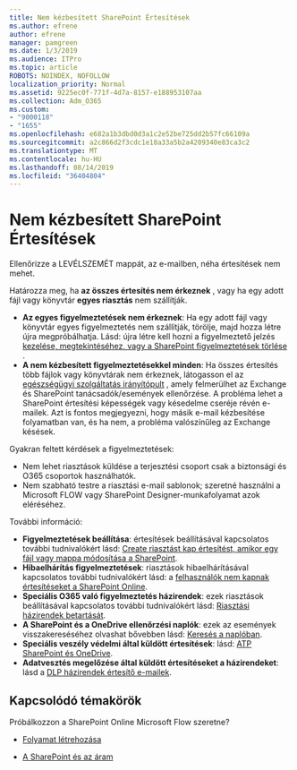 ```yaml
---
title: Nem kézbesített SharePoint Értesítések
ms.author: efrene
author: efrene
manager: pamgreen
ms.date: 1/3/2019
ms.audience: ITPro
ms.topic: article
ROBOTS: NOINDEX, NOFOLLOW
localization_priority: Normal
ms.assetid: 9225ec0f-771f-4d7a-8157-e188953107aa
ms.collection: Adm_O365
ms.custom:
- "9000118"
- "1655"
ms.openlocfilehash: e682a1b3dbd0d3a1c2e52be725dd2b57fc66109a
ms.sourcegitcommit: a2c866d2f3cdc1e18a33a5b2a4209340e83ca3c2
ms.translationtype: MT
ms.contentlocale: hu-HU
ms.lasthandoff: 08/14/2019
ms.locfileid: "36404804"
---
```

# <a name="sharepoint-alert-notifications-not-delivered"></a>Nem kézbesített SharePoint Értesítések

Ellenőrizze a LEVÉLSZEMÉT mappát, az e-mailben, néha értesítések nem mehet.

Határozza meg, ha **az összes értesítés nem érkeznek** , vagy ha egy adott fájl vagy könyvtár **egyes riasztás** nem szállítják.

- **Az egyes figyelmeztetések nem érkeznek**: Ha egy adott fájl vagy könyvtár egyes figyelmeztetés nem szállítják, törölje, majd hozza létre újra megpróbálhatja. Lásd: újra létre kell hozni a figyelmeztető jelzés [kezelése, megtekintéséhez, vagy a SharePoint figyelmeztetések törlése](https://support.office.com/en-us/article/manage-view-or-delete-sharepoint-alerts-99dfb19c-9a90-4a8c-aba1-aa8c8afb0de2?ui=en-US&rs=en-US&ad=US#ID0EAADAAA=Online) .
- **A nem kézbesített figyelmeztetésekkel minden**: Ha összes értesítés több fájlok vagy könyvtárak nem érkeznek, látogasson el az [egészségügyi szolgáltatás irányítópult](https://admin.microsoft.com/AdminPortal/Home#/servicehealth) , amely felmerülhet az Exchange és SharePoint tanácsadók/események ellenőrzése. A probléma lehet a SharePoint értesítési képességek vagy késedelme cseréje révén e-mailek. Azt is fontos megjegyezni, hogy másik e-mail kézbesítése folyamatban van, és ha nem, a probléma valószínűleg az Exchange késések.

Gyakran feltett kérdések a figyelmeztetések:

- Nem lehet riasztások küldése a terjesztési csoport csak a biztonsági és O365 csoportok használhatók.
- Nem szabható testre a riasztási e-mail sablonok; szeretné használni a Microsoft FLOW vagy SharePoint Designer-munkafolyamat azok eléréséhez.

További információ:

- **Figyelmeztetések beállítása**: értesítések beállításával kapcsolatos további tudnivalókért lásd: [Create riasztást kap értesítést, amikor egy fájl vagy mappa módosítása a SharePoint](https://support.office.com/en-us/article/create-an-alert-to-get-notified-when-a-file-or-folder-changes-in-sharepoint-e5a79e7b-a146-46da-a9ef-d65409ba8918).
- **Hibaelhárítás figyelmeztetések**: riasztások hibaelhárításával kapcsolatos további tudnivalókért lásd: a [felhasználók nem kapnak értesítéseket a SharePoint Online](https://docs.microsoft.com/en-us/sharepoint/support/sites/no-alert-notifications).
- **Speciális O365 való figyelmeztetés házirendek**: ezek riasztások beállításával kapcsolatos további tudnivalókért lásd: [Riasztási házirendek betartását](https://docs.microsoft.com/en-us/office365/securitycompliance/alert-policies).
- **A SharePoint és a OneDrive ellenőrzési naplók**: ezek az események visszakereséséhez olvashat bővebben lásd: [Keresés a naplóban](https://docs.microsoft.com/en-us/office365/securitycompliance/search-the-audit-log-in-security-and-compliance#search-the-audit-log).
- **Speciális veszély védelmi által küldött értesítések**: lásd: [ATP SharePoint és OneDrive](https://docs.microsoft.com/en-us/office365/securitycompliance/atp-for-spo-odb-and-teams).
- **Adatvesztés megelőzése által küldött értesítéseket a házirendeket**: lásd a [DLP házirendek értesítő e-mailek](https://docs.microsoft.com/en-us/office365/securitycompliance/use-notifications-and-policy-tips).

## <a name="related-topics"></a>Kapcsolódó témakörök

Próbálkozzon a SharePoint Online Microsoft Flow szeretne?

- [Folyamat létrehozása](https://support.office.com/en-us/article/create-a-flow-for-a-list-or-library-in-sharepoint-online-or-onedrive-for-business-a9c3e03b-0654-46af-a254-20252e580d01)

- [A SharePoint és az áram](https://flow.microsoft.com/en-us/blog/sharepoint-and-flow/)
